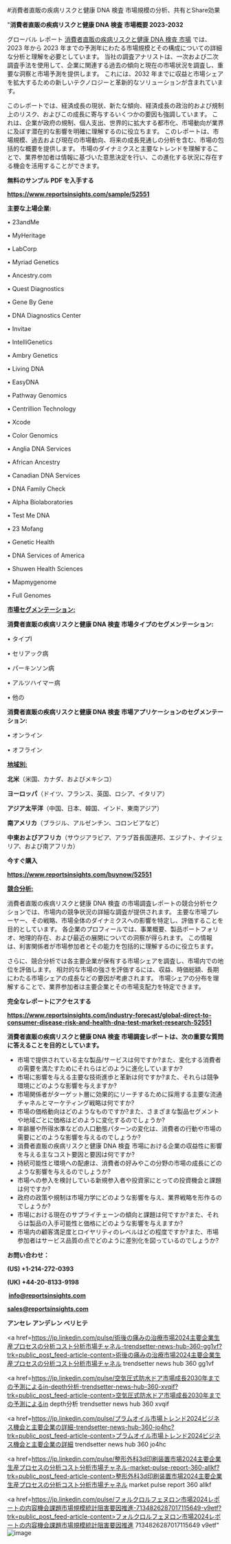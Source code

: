 #消費者直販の疾病リスクと健康 DNA 検査 市場規模の分析、共有とShare効果

"<strong>消費者直販の疾病リスクと健康 DNA 検査 市場概要 2023-2032</strong>

グローバル レポート <a href=https://www.reportsinsights.com/sample/52551>消費者直販の疾病リスクと健康 DNA 検査 市場</a> では、2023 年から 2023 年までの予測年にわたる市場規模とその構成についての詳細な分析と理解を必要としています。 当社の調査アナリストは、一次および二次調査手法を使用して、企業に関連する過去の傾向と現在の市場状況を調査し、重要な洞察と市場予測を提供します。 これには、2032 年までに収益と市場シェアを拡大​​するための新しいテクノロジーと革新的なソリューションが含まれています。

このレポートでは、経済成長の現状、新たな傾向、経済成長の政治的および規制上のリスク、およびこの成長に寄与するいくつかの要因も強調しています。 これは、企業が政府の規制、個人支出、世界的に拡大する都市化、市場動向が業界に及ぼす潜在的な影響を明確に理解するのに役立ちます。 このレポートは、市場規模、過去および現在の市場動向、将来の成長見通しの分析を含む、市場の包括的な概要を提供します。 市場のダイナミクスと主要なトレンドを理解することで、業界参加者は情報に基づいた意思決定を行い、この進化する状況に存在する機会を活用することができます。

<strong><b>無料のサンプル PDF を入手する</b></strong>

<a href=https://www.reportsinsights.com/sample/52551><strong><u>https://www.reportsinsights.com/sample/52551</u></strong></a>

<strong>主要な上場企業:</strong>

• 23andMe

• MyHeritage

• LabCorp

• Myriad Genetics

• Ancestry.com

• Quest Diagnostics

• Gene By Gene

• DNA Diagnostics Center

• Invitae

• IntelliGenetics

• Ambry Genetics

• Living DNA

• EasyDNA

• Pathway Genomics

• Centrillion Technology

• Xcode

• Color Genomics

• Anglia DNA Services

• African Ancestry

• Canadian DNA Services

• DNA Family Check

• Alpha Biolaboratories

• Test Me DNA

• 23 Mofang

• Genetic Health

• DNA Services of America

• Shuwen Health Sciences

• Mapmygenome

• Full Genomes

<strong><u>市場セグメンテーション</u></strong><strong><u>:</u></strong>

<strong>消費者直販の疾病リスクと健康 DNA 検査 市場タイプのセグメンテーション:</strong>

• タイプI

• セリアック病

• パーキンソン病

• アルツハイマー病

• 他の

<strong>消費者直販の疾病リスクと健康 DNA 検査 市場アプリケーションのセグメンテーション:</strong>

• オンライン

• オフライン

<strong><u>地域別</u></strong><strong><u>:</u></strong>

<strong>北米</strong>（米国、カナダ、およびメキシコ）

<strong>ヨーロッパ</strong>（ドイツ、フランス、英国、ロシア、イタリア）

<strong>アジア太平洋</strong>（中国、日本、韓国、インド、東南アジア）

<strong>南アメリカ</strong>（ブラジル、アルゼンチン、コロンビアなど）

<strong>中東およびアフリカ</strong>（サウジアラビア、アラブ首長国連邦、エジプト、ナイジェリア、および南アフリカ）

<strong>今すぐ購入</strong>

<a href=https://www.reportsinsights.com/buynow/52551><strong><u>https://www.reportsinsights.com/buynow/52551</u></strong></a>

<strong><u>競合分析:</u></strong>

消費者直販の疾病リスクと健康 DNA 検査 の市場調査レポートの競合分析セクションでは、市場内の競争状況の詳細な調査が提供されます。 主要な市場プレーヤー、その戦略、市場全体のダイナミクスへの影響を特定し、評価することを目的としています。 各企業のプロフィールでは、事業概要、製品ポートフォリオ、地理的存在、および最近の展開についての洞察が得られます。 この情報は、利害関係者が市場参加者とその能力を包括的に理解するのに役立ちます。

さらに、競合分析では各主要企業が保有する市場シェアを調査し、市場内での地位を評価します。 相対的な市場の強さを評価するには、収益、時価総額、長期にわたる市場シェアの成長などの要因が考慮されます。 市場シェアの分布を理解することで、業界参加者は主要企業とその市場支配力を特定できます。

<strong>完全なレポートにアクセスする</strong>

<a href=https://www.reportsinsights.com/industry-forecast/global-direct-to-consumer-disease-risk-and-health-dna-test-market-research-52551><strong><u><b>https://www.reportsinsights.com/industry-forecast/global-direct-to-consumer-disease-risk-and-health-dna-test-market-research-52551</b></u></strong></a>

<strong><b>消費者直販の疾病リスクと健康 DNA 検査 市場調査レポートは、次の重要な質問に答えることを目的としています。</b></strong>
<ul>
  <li>市場で提供されている主な製品/サービスは何ですか?また、変化する消費者の需要を満たすためにそれらはどのように進化していますか?</li>
  <li>市場に影響を与える主要な技術進歩と革新は何ですか?また、それらは競争環境にどのような影響を与えますか?</li>
  <li>市場関係者がターゲット層に効果的にリーチするために採用する主要な流通チャネルとマーケティング戦略は何ですか?</li>
  <li>市場の価格動向はどのようなものですか?また、さまざまな製品セグメントや地域ごとに価格はどのように変化するのでしょうか?</li>
  <li>年齢層や所得水準などの人口動態パターンの変化は、消費者の行動や市場の需要にどのような影響を与えるのでしょうか?</li>
  <li>消費者直販の疾病リスクと健康 DNA 検査 市場における企業の収益性に影響を与える主なコスト要因と要因は何ですか?</li>
  <li>持続可能性と環境への配慮は、消費者の好みやこの分野の市場の成長にどのような影響を与えるのでしょうか?</li>
  <li>市場への参入を検討している新規参入者や投資家にとっての投資機会と課題は何ですか?</li>
  <li>政府の政策や規制は市場力学にどのような影響を与え、業界戦略を形作るのでしょうか?</li>
  <li>市場における現在のサプライチェーンの傾向と課題は何ですか?また、それらは製品の入手可能性と価格にどのような影響を与えますか?</li>
  <li>市場内の顧客満足度とロイヤリティのレベルはどの程度ですか?また、市場参加者はサービス品質の点でどのように差別化を図っているのでしょうか?</li>
</ul>
<strong>お問い合わせ：</strong>

<strong>(US) +1-214-272-0393</strong>

<strong>(UK) +44-20-8133-9198</strong>

<strong> </strong><a href=info@reportsinsights.com><strong><u>info@reportsinsights.com</u></strong></a>

<a href=sales@reportsinsights.com><strong><u>sales@reportsinsights.com</u></strong></a>

<strong>アンセレ アンデレン ベリヒテ</strong>

<a href=https://jp.linkedin.com/pulse/術後の痛みの治療市場2024主要企業生産プロセスの分析コスト分析市場チャネル-trendsetter-news-hub-360-gg1vf?trk=public_post_feed-article-content>術後の痛みの治療市場2024主要企業生産プロセスの分析コスト分析市場チャネル trendsetter news hub 360 gg1vf</a>

<a href=https://jp.linkedin.com/pulse/空気圧式防水ドア市場成長2030年までの予測によるin-depth分析-trendsetter-news-hub-360-xvqif?trk=public_post_feed-article-content>空気圧式防水ドア市場成長2030年までの予測によるin depth分析 trendsetter news hub 360 xvqif</a>

<a href=https://jp.linkedin.com/pulse/プラムオイル市場トレンド2024ビジネス機会と主要企業の詳細-trendsetter-news-hub-360-jo4hc?trk=public_post_feed-article-content>プラムオイル市場トレンド2024ビジネス機会と主要企業の詳細 trendsetter news hub 360 jo4hc</a>

<a href=https://jp.linkedin.com/pulse/整形外科3d印刷装置市場2024主要企業生産プロセスの分析コスト分析市場チャネル-market-pulse-report-360-allkf?trk=public_post_feed-article-content>整形外科3d印刷装置市場2024主要企業生産プロセスの分析コスト分析市場チャネル market pulse report 360 allkf</a>

<a href=https://jp.linkedin.com/pulse/フォルクロルフェヌロン市場2024レポートの内容機会課題市場規模統計阻害要因推進-7134826287017115649-v9etf?trk=public_post_feed-article-content>フォルクロルフェヌロン市場2024レポートの内容機会課題市場規模統計阻害要因推進 7134826287017115649 v9etf</a>"
![image](https://github.com/ahaan12367/RIMarket24/assets/158471582/7324fafd-2f12-4aed-8f29-c9b3bbee20cd)
